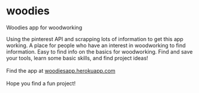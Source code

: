 # woodies
Woodies app for woodworking

Using the pinterest API and scrapping lots of information to get this app working.
A place for people who have an interest in woodworking to find information.
Easy to find info on the basics for woodworking.
Find and save your tools, learn some basic skills, and find project ideas!
<br>
<br>
Find the app at <a href="https://woodiesapp.herokuapp.com/">woodiesapp.herokuapp.com</a>
<br>
<br>
Hope you find a fun project!
